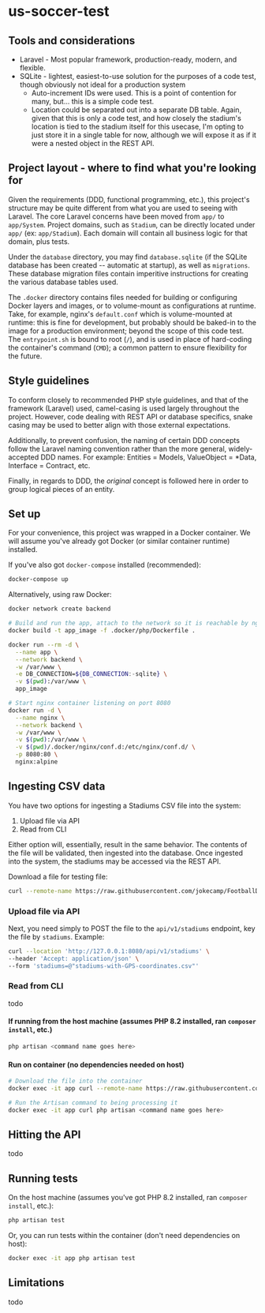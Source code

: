 # us-soccer-test

## Tools and considerations

- Laravel - Most popular framework, production-ready, modern, and flexible.
- SQLite - lightest, easiest-to-use solution for the purposes of a code test, though obviously not ideal for a production system
  - Auto-increment IDs were used. This is a point of contention for many, but... this is a simple code test.
  - Location could be separated out into a separate DB table. Again, given that this is only a code test,
  and how closely the stadium's location is tied to the stadium itself for this usecase, I'm opting to
  just store it in a single table for now, although we will expose it as if it were a nested object in the REST API.

## Project layout - where to find what you're looking for

Given the requirements (DDD, functional programming, etc.), this project's structure may be quite different from what you are
used to seeing with Laravel. The core Laravel concerns have been moved from `app/` to `app/System`. Project domains, such
as `Stadium`, can be directly located under `app/` (ex: `app/Stadium`). Each domain will contain all business logic for
that domain, plus tests.

Under the `database` directory, you may find `database.sqlite` (if the SQLite database has been created -- automatic at startup),
as well as `migrations`. These database migration files contain imperitive instructions for creating the various database tables used.

The `.docker` directory contains files needed for building or configuring Docker layers and images, or to volume-mount as configurations
at runtime. Take, for example, nginx's `default.conf` which is volume-mounted at runtime: this is fine for development, but
probably should be baked-in to the image for a production environment; beyond the scope of this code test. The `entrypoint.sh`
is bound to root (`/`), and is used in place of hard-coding the container's command (`CMD`); a common pattern to ensure flexibility
for the future.

## Style guidelines

To conform closely to recommended PHP style guidelines, and that of the framework (Laravel) used, camel-casing is used largely throughout
the project. However, code dealing with REST API or database specifics, snake casing may be used to better align with those
external expectations.

Additionally, to prevent confusion, the naming of certain DDD concepts follow the Laravel naming convention rather than the
more general, widely-accepted DDD names. For example: Entities = Models, ValueObject = *Data, Interface = Contract, etc.

Finally, in regards to DDD, the _original_ concept is followed here in order to group logical pieces of an entity.

## Set up

For your convenience, this project was wrapped in a Docker container. We will assume you've already got Docker (or similar container runtime) installed.

If you've also got `docker-compose` installed (recommended):

```sh
docker-compose up
```

Alternatively, using raw Docker:

```sh
docker network create backend

# Build and run the app, attach to the network so it is reachable by nginx
docker build -t app_image -f .docker/php/Dockerfile .

docker run --rm -d \
  --name app \
  --network backend \
  -w /var/www \
  -e DB_CONNECTION=${DB_CONNECTION:-sqlite} \
  -v $(pwd):/var/www \
  app_image

# Start nginx container listening on port 8080
docker run -d \
  --name nginx \
  --network backend \
  -w /var/www \
  -v $(pwd):/var/www \
  -v $(pwd)/.docker/nginx/conf.d:/etc/nginx/conf.d/ \
  -p 8080:80 \
  nginx:alpine
```

## Ingesting CSV data

You have two options for ingesting a Stadiums CSV file into the system:

1. Upload file via API
2. Read from CLI

Either option will, essentially, result in the same behavior. The contents of the file will be validated,
then ingested into the database. Once ingested into the system, the stadiums may be accessed via the
REST API.

Download a file for testing file:

```sh
curl --remote-name https://raw.githubusercontent.com/jokecamp/FootballData/master/other/stadiums-with-GPS-coordinates.csv
```

### Upload file via API

Next, you need simply to POST the file to the `api/v1/stadiums` endpoint, key the file by `stadiums`. Example:

```sh
curl --location 'http://127.0.0.1:8080/api/v1/stadiums' \
--header 'Accept: application/json' \
--form 'stadiums=@"stadiums-with-GPS-coordinates.csv"'
```

### Read from CLI

todo

#### If running from the host machine (assumes PHP 8.2 installed, ran `composer install`, etc.)

```sh
php artisan <command name goes here>
```

#### Run on container (no dependencies needed on host)

```sh
# Download the file into the container
docker exec -it app curl --remote-name https://raw.githubusercontent.com/jokecamp/FootballData/master/other/stadiums-with-GPS-coordinates.csv

# Run the Artisan command to being processing it
docker exec -it app curl php artisan <command name goes here>
```

## Hitting the API

todo

## Running tests

On the host machine (assumes you've got PHP 8.2 installed, ran `composer install`, etc.):

```sh
php artisan test
```

Or, you can run tests within the container (don't need dependencies on host):

```sh
docker exec -it app php artisan test
```

## Limitations

todo

